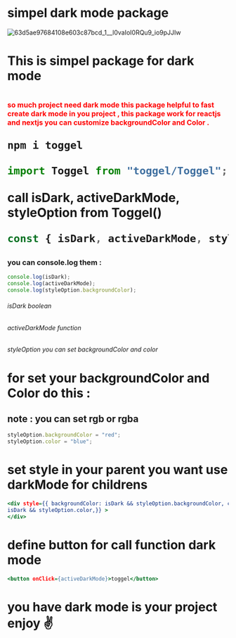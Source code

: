 # simpel dark mode package

![63d5ae97684108e603c87bcd_1__l0vaIoI0RQu9_io9pJJIw](https://github.com/mosenn/toggel-npm-package/assets/91747908/dbd62166-c9c9-4e24-8e6c-6348e6eb2318)

<h1>This is simpel package for dark mode <h1>
<p style='font-size:16px; color:red;'>
so much project need dark mode this package helpful to fast create dark mode in you project , this package work for reactjs and nextjs 
you can customize backgroundColor and Color . 
</p>

```javascript
npm i toggel
```

```javascript
import Toggel from "toggel/Toggel";
```

**call isDark, activeDarkMode, styleOption from Toggel()**

```javascript
const { isDark, activeDarkMode, styleOption } = darkMode;
```

### you can console.log them :

```javascript
console.log(isDark);
console.log(activeDarkMode);
console.log(styleOption.backgroundColor);
```

###### isDark boolean

###### activeDarkMode function

###### styleOption you can set backgroundColor and color

# for set your backgroundColor and Color do this :

## note : you can set rgb or rgba

```javascript
styleOption.backgroundColor = "red";
styleOption.color = "blue";
```

# set style in your parent you want use darkMode for childrens

```htm
<div style={{ backgroundColor: isDark && styleOption.backgroundColor, color:
isDark && styleOption.color,}} >
</div>
```

# define button for call function dark mode
```htm
<button onClick={activeDarkMode}>toggel</button>
```

# you have dark mode is your project enjoy ✌

